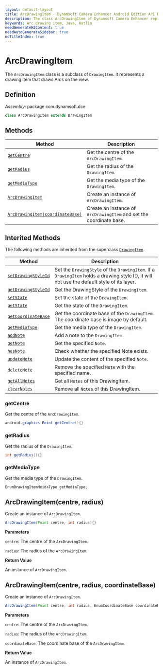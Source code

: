 ```yaml
---
layout: default-layout
title: ArcDrawingItem - Dynamsoft Camera Enhancer Android Edition API Reference
description: The class ArcDrawingItem of Dynamsoft Camera Enhancer represents a drawing item that draws Arcs on the view.
keywords: Arc drawing item, Java, Kotlin
needGenerateH3Content: true
needAutoGenerateSidebar: true
noTitleIndex: true
---
```


# ArcDrawingItem

The `ArcDrawingItem` class is a subclass of `DrawingItem`. It represents a drawing item that draws Arcs on the view.

## Definition

*Assembly:* package com.dynamsoft.dce

```java
class ArcDrawingItem extends DrawingItem
```

## Methods

| Method | Description |
|------- |-------------|
| [`getCentre`](#getcentre) | Get the centre of the `ArcDrawingItem`. |
| [`getRadius`](#getradius) | Get the radius of the `DrawingItem`. |
| [`getMediaType`](#getmediatype) | Get the media type of the `DrawingItem`. |
| [`ArcDrawingItem`](#arcdrawingitemcentre-radius) | Create an instance of `ArcDrawingItem`. |
| [`ArcDrawingItem(coordinateBase)`](#arcdrawingitemcentre-radius-coordinatebase) | Create an instance of `ArcDrawingItem` and set the coordinate base. |

## Interited Methods

The following methods are inherited from the superclass [`DrawingItem`](drawingitem.html).

| Method | Description |
|------- |-------------|
| [`setDrawingStyleId`](drawingitem.html#setdrawingstyleid) | Set the `DrawingStyle` of the `DrawingItem`. If a `DrawingItem` holds a drawing style ID, it will not use the default style of its layer. |
| [`getDrawingStyleId`](drawingitem.html#getdrawingstyleid) | Get the DrawingStyle of the `DrawingItem`. |
| [`setState`](drawingitem.html#setstate) | Set the state of the `DrawingItem`. |
| [`getState`](drawingitem.html#getstate) | Get the state of the `DrawingItem`. |
| [`getCoordinateBase`](drawingitem.html#getcoordinatebase) | Get the coordinate base of the `DrawingItem`. The coordinate base is image by default. |
| [`getMediaType`](drawingitem.html#getmediatype) | Get the media type of the `DrawingItem`. |
| [`addNote`](drawingitem.html#addnote) | Add a note to the `DrawingItem`. |
| [`getNote`](drawingitem.html#getnote) | Get the specified `Note`. |
| [`hasNote`](drawingitem.html#hasnote) | Check whether the specified Note exists. |
| [`updateNote`](drawingitem.html#updatenote) | Update the content of the specified `Note`. |
| [`deleteNote`](drawingitem.html#deletenote) | Remove the specified `Note` with the specified name. |
| [`getAllNotes`](drawingitem.html#getallnotes) | Get all `Notes` of this DrawingItem. |
| [`clearNotes`](drawingitem.html#clearnotes) | Remove all `Notes` of this DrawingItem. |

### getCentre

Get the centre of the `ArcDrawingItem`.

```java
android.graphics.Point getCentre(){}
```

### getRadius

Get the radius of the `DrawingItem`.

```java
int getRadius(){}
```

### getMediaType

Get the media type of the `DrawingItem`.

```java
EnumDrawingItemMeidaType getMediaType;
```

## ArcDrawingItem(centre, radius)

Create an instance of `ArcDrawingItem`.

```java
ArcDrawingItem(Point centre, int radius){}
```

**Parameters**

`centre`: The centre of the `ArcDrawingItem`.

`radius`: The radius of the `ArcDrawingItem`.

**Return Value**

An instance of `ArcDrawingItem`.

## ArcDrawingItem(centre, radius, coordinateBase)

Create an instance of `ArcDrawingItem`.

```java
ArcDrawingItem(Point centre, int radius, EnumCoordinateBase coordinateBase){}
```

**Parameters**

`centre`: The centre of the `ArcDrawingItem`.

`radius`: The radius of the `ArcDrawingItem`.

`coordinateBase`: The coordinate base of the `ArcDrawingItem`.

**Return Value**

An instance of `ArcDrawingItem`.
